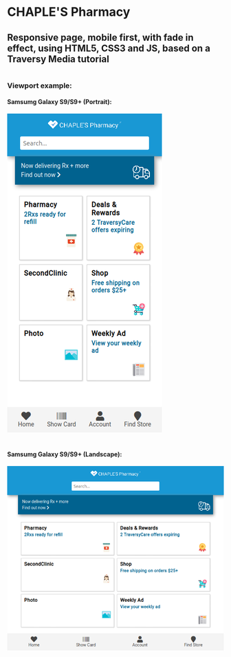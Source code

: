 # CHAPLE'S Pharmacy
## Responsive page, mobile first, with fade in effect, using HTML5, CSS3 and JS, based on a Traversy Media tutorial
#

### Viewport example:
#### Samsumg Galaxy S9/S9+ (Portrait):
![Portrait](img/CHAPLE_S_Pharmacy.png)

#
#### Samsumg Galaxy S9/S9+ (Landscape):
![Landscape](img/CHAPLE_S_Pharmacy2.png)
